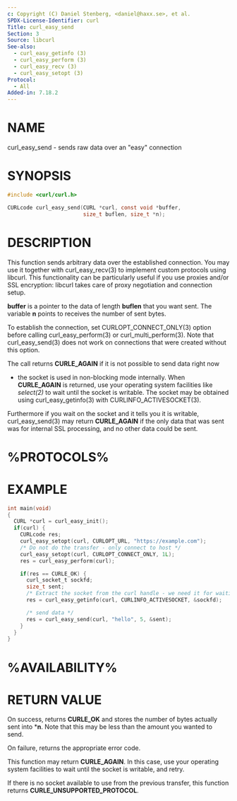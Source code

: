 ```yaml
---
c: Copyright (C) Daniel Stenberg, <daniel@haxx.se>, et al.
SPDX-License-Identifier: curl
Title: curl_easy_send
Section: 3
Source: libcurl
See-also:
  - curl_easy_getinfo (3)
  - curl_easy_perform (3)
  - curl_easy_recv (3)
  - curl_easy_setopt (3)
Protocol:
  - All
Added-in: 7.18.2
---
```


# NAME

curl_easy_send - sends raw data over an "easy" connection

# SYNOPSIS

~~~c
#include <curl/curl.h>

CURLcode curl_easy_send(CURL *curl, const void *buffer,
                        size_t buflen, size_t *n);
~~~

# DESCRIPTION

This function sends arbitrary data over the established connection. You may
use it together with curl_easy_recv(3) to implement custom protocols
using libcurl. This functionality can be particularly useful if you use
proxies and/or SSL encryption: libcurl takes care of proxy negotiation and
connection setup.

**buffer** is a pointer to the data of length **buflen** that you want
sent. The variable **n** points to receives the number of sent bytes.

To establish the connection, set CURLOPT_CONNECT_ONLY(3) option before
calling curl_easy_perform(3) or curl_multi_perform(3). Note that
curl_easy_send(3) does not work on connections that were created without
this option.

The call returns **CURLE_AGAIN** if it is not possible to send data right now
- the socket is used in non-blocking mode internally. When **CURLE_AGAIN**
is returned, use your operating system facilities like *select(2)* to wait
until the socket is writable. The socket may be obtained using
curl_easy_getinfo(3) with CURLINFO_ACTIVESOCKET(3).

Furthermore if you wait on the socket and it tells you it is writable,
curl_easy_send(3) may return **CURLE_AGAIN** if the only data that was sent
was for internal SSL processing, and no other data could be sent.

# %PROTOCOLS%

# EXAMPLE

~~~c
int main(void)
{
  CURL *curl = curl_easy_init();
  if(curl) {
    CURLcode res;
    curl_easy_setopt(curl, CURLOPT_URL, "https://example.com");
    /* Do not do the transfer - only connect to host */
    curl_easy_setopt(curl, CURLOPT_CONNECT_ONLY, 1L);
    res = curl_easy_perform(curl);

    if(res == CURLE_OK) {
      curl_socket_t sockfd;
      size_t sent;
      /* Extract the socket from the curl handle - we need it for waiting. */
      res = curl_easy_getinfo(curl, CURLINFO_ACTIVESOCKET, &sockfd);

      /* send data */
      res = curl_easy_send(curl, "hello", 5, &sent);
    }
  }
}
~~~

# %AVAILABILITY%

# RETURN VALUE

On success, returns **CURLE_OK** and stores the number of bytes actually
sent into ***n**. Note that this may be less than the amount you wanted to
send.

On failure, returns the appropriate error code.

This function may return **CURLE_AGAIN**. In this case, use your operating
system facilities to wait until the socket is writable, and retry.

If there is no socket available to use from the previous transfer, this
function returns **CURLE_UNSUPPORTED_PROTOCOL**.
